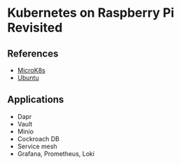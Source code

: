 # Kubernetes on Raspberry Pi Revisited

## References

- [MicroK8s](https://ubuntu.com/tutorials/how-to-kubernetes-cluster-on-raspberry-pi)
- [Ubuntu](https://ubuntu.com/tutorials/how-to-install-ubuntu-on-your-raspberry-pi)

## Applications

- Dapr
- Vault
- Minio
- Cockroach DB
- Service mesh
- Grafana, Prometheus, Loki
